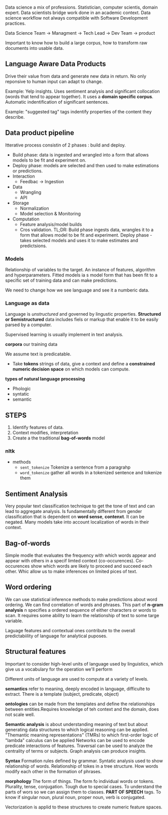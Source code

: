 Data science a mix of professions. Statistician, computer scientis, domain expert. Data scientists bridge work done in an academic context. Data science workflow not always compatible with Software Development practices.

Data Science Team -> Managment -> Tech Lead -> Dev Team -> product

Important to know how to build a large corpus, how to transform raw documents into usable data.

## Language Aware Data Products
Drive their value from data and generate new data in return.
No only reponsive to human input can adapt to change.

Example: Yelp insights. Uses sentiment analysis and significant collocation (words that tend to appear together). It uses a **domain specific corpus**. Automatic indentification of significant sentences.

Example: "suggested tag" tags indentify properties of the content they describe.

## Data product pipeline
Itterative process consistin of 2 phases : build and deploy.
- Build phase: data is ingested and wrangled into a form that allows models to be fit and experiment on.
- Deploy phase: models are selected and then used to make estimations or predictions.
- Interaction
  - Feedbac -> Ingestion
- Data
  - Wrangling
  - API
- Storage
  - Normalization
  - Model selection & Monitoring
- Computation
  - Feature analysis/model builds
  - Cros validation.
TL;DR: 
Build phase ingests data, wrangles it to a form that allows model to be fit and experiment.
Deploy phase - takes selected models and uses it to make estimates and predictsions.


### Models 
Relationship of variables to the target. An instance of features, algorithm and hyperparameters.
Fitted models ia s model form that has been fit to a specific set of training data and can make predictions.

We need to change how we see language and see it a numberic data.

### Language as data
Language is *unstructured* and governed by lingustic properties.
**Structured or Semistructured** data includes fiels or markup that enable it to be easily parsed by a computer.

Supervised learning is usually implement in text analysis.

**corpora** our training data

We assume text is predicatable.

- Take **tokens** strings of data, give a context and define a **constrained numeric decision space** on which models can compute.

**types of natural language processing**
- Phologic
- syntatic
- semantic

## STEPS
1. Identify features of data. 
2. Context modifies, interpretation
3. Create a the traditional **bag-of-words** model

### nltk
- methods
  - `sent_tokenize` Tokenize a sentence from a paragrahp
  - `word_tokenize` gather all words in a tokenized sentence and tokenize them

## Sentiment Analysis
Very popular text classification technique to get the tone of text and can lead to aggregate analysis. Is fundamentally different from gender classification that is dependent on **word sense**, **contenxt**. It can be negated. Many models take into account localization of words in their context.

## Bag-of-words
Simple modle that evaluates the frequency with which words appear and appear with others in a specif limted context (co-occurences). Co-occurences show which words are likely to proceed and succeed each other. Whic allow us to make inferences on limited pices of text.

## Word ordering
We can use statistical inference methods to make predictions about word ordering. We can find correlation of words and phrases. This part of **n-gram analysis** n specifies a ordered sequence of either characters or words to scan. It requires some ability to learn the relationship of text to some targe variable.

Laguage features and contextual ones contribute to the overall predictabiility of language for analytical puposes.

## Structural features
Important to consider high-level units of language used by linguistics, which give us a vocabulary for the operation we'll perform

Different units of language are used to compute at a variety of levels.

**semantics** refer to meaning, deeply encoded in language, difficulte to extract. There is a template (subject, predicate, object)

**ontologies** can be made from the templates and define the relationships between entities.Requires knowledge of teh context and the domain, does not scale well.

**Semantic analysis** is about understanding meaning of text but about generating data structures to which logical reasoning can be applied.
"Themantic meaning representations" (TMRs) to which first-order logic of "lambda" calculus can be applied 
Networks can be used to encode predicate interactions of features.
Traversal can be used to analyze the centrality of terms or subjects.
Graph analysis can produce insights.

**Syntax**
Formation rules defined by grammar. Syntatic analysis used to show relationship of words. Relationship of tokes in a tree structure. How words modify each other in the formation of phrases.

**morphology** The form of things. The form fo individual words or tokens. Plurality, tense, conjugation. Tough due to special cases. To understand the parts of wors so we can assign them to classes. **PART OF SPEECH** tags. To know if singular noun, plural noun, proper noun, verb is conjugated.

Vectorization is applid to these structures to create numeric feature spaces.